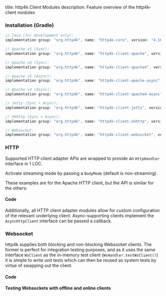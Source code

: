 title: http4k Client Modules
description: Feature overview of the http4k-client modules

### Installation (Gradle)

```groovy
// Java (for development only):
implementation group: "org.http4k", name: "http4k-core", version: "4.16.2.0"

// Apache v5 (Sync): 
implementation group: "org.http4k", name: "http4k-client-apache", version: "4.16.2.0"

// Apache v4 (Sync): 
implementation group: "org.http4k", name: "http4k-client-apache4", version: "4.16.2.0"

// Apache v5 (Async): 
implementation group: "org.http4k", name: "http4k-client-apache-async", version: "4.16.2.0"

// Apache v4 (Async): 
implementation group: "org.http4k", name: "http4k-client-apache4-async", version: "4.16.2.0"

// Jetty (Sync + Async): 
implementation group: "org.http4k", name: "http4k-client-jetty", version: "4.16.2.0"

// OkHttp (Sync + Async): 
implementation group: "org.http4k", name: "http4k-client-okhttp", version: "4.16.2.0"

// Websocket: 
implementation group: "org.http4k", name: "http4k-client-websocket", version: "4.16.2.0"
```

### HTTP
Supported HTTP client adapter APIs are wrapped to provide an `HttpHandler` interface in 1 LOC.

Activate streaming mode by passing a `BodyMode` (default is non-streaming).

These examples are for the Apache HTTP client, but the API is similar for the others:

#### Code [<img class="octocat"/>](https://github.com/http4k/http4k/blob/master/src/docs/guide/reference/clients/example_http.kt)

<script src="https://gist-it.appspot.com/https://github.com/http4k/http4k/blob/master/src/docs/guide/reference/clients/example_http.kt"></script>

Additionally, all HTTP client adapter modules allow for custom configuration of the relevant underlying client. Async-supporting clients implement the `AsyncHttpClient` interface can be passed a callback.

### Websocket
http4k supplies both blocking and non-blocking Websocket clients. The former is perfect for integration testing purposes, and as it uses the same interface `WsClient` as the in-memory test client (`WsHandler.testWsClient()`) it is simple to write unit tests which can then be reused as system tests by virtue of swapping out the client.

#### Code [<img class="octocat"/>](https://github.com/http4k/http4k/blob/master/src/docs/guide/reference/clients/example_websocket.kt)

<script src="https://gist-it.appspot.com/https://github.com/http4k/http4k/blob/master/src/docs/guide/reference/clients/example_websocket.kt"></script>

#### Testing Websockets with offline and online clients [<img class="octocat"/>](https://github.com/http4k/http4k/blob/master/src/docs/guide/reference/clients/TestingWebsockets.kt)

<script src="https://gist-it.appspot.com/https://github.com/http4k/http4k/blob/master/src/docs/guide/reference/clients/TestingWebsockets.kt"></script>
